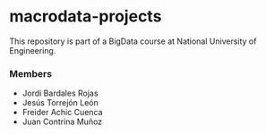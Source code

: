# macrodata-projects
This repository is part of a BigData course at National University of Engineering.

### Members
- Jordi Bardales Rojas
- Jesús Torrejón León 
- Freider Achic Cuenca
- Juan Contrina Muñoz
